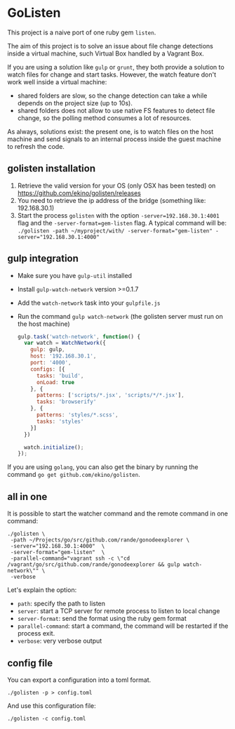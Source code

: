 GoListen
========

This project is a naive port of one ruby gem ``listen``.

The aim of this project is to solve an issue about file change detections inside a virtual machine, such Virtual Box
handled by a Vagrant Box.

If you are using a solution like ``gulp`` or ``grunt``, they both provide a solution to watch files for change and start
tasks. However, the watch feature don't work well inside a virtual machine:
 - shared folders are slow, so the change detection can take a while depends on the project size (up to 10s).
 - shared folders does not allow to use native FS features to detect file change, so the polling method consumes a lot
  of resources.

As always, solutions exist: the present one, is to watch files on the host machine and send signals to an internal
process inside the guest machine to refresh the code.

golisten installation
---------------------

  1. Retrieve the valid version for your OS (only OSX has been tested) on https://github.com/ekino/golisten/releases
  2. You need to retrieve the ip address of the bridge (something like: 192.168.30.1)
  3. Start the process ``golisten`` with the option ``-server=192.168.30.1:4001`` flag and the ``-server-format=gem-listen`` flag.
  A typical command will be: ``./golisten -path ~/myproject/with/ -server-format="gem-listen" -server="192.168.30.1:4000"``

gulp integration
----------------

 - Make sure you have ``gulp-util`` installed
 - Install ``gulp-watch-network`` version >=0.1.7
 - Add the ``watch-network`` task into your ``gulpfile.js``
 - Run the command ``gulp watch-network`` (the golisten server must run on the host machine)

    ```js
    gulp.task('watch-network', function() {
      var watch = WatchNetwork({
        gulp: gulp,
        host: '192.168.30.1',
        port: '4000',
        configs: [{
          tasks: 'build',
          onLoad: true
        }, {
          patterns: ['scripts/*.jsx', 'scripts/*/*.jsx'],
          tasks: 'browserify'
        }, {
          patterns: 'styles/*.scss',
          tasks: 'styles'
        }]
      })

      watch.initialize();
    });
    ```

If you are using ``golang``, you can also get the binary by running the command ``go get github.com/ekino/golisten``.

all in one
----------

It is possible to start the watcher command and the remote command in one command:

    ./golisten \
     -path ~/Projects/go/src/github.com/rande/gonodeexplorer \
     -server="192.168.30.1:4000"  \
     -server-format="gem-listen"  \
     -parallel-command="vagrant ssh -c \"cd /vagrant/go/src/github.com/rande/gonodeexplorer && gulp watch-network\"" \
     -verbose

Let's explain the option:

  - ``path``: specify the path to listen
  - ``server``: start a TCP server for remote process to listen to local change
  - ``server-format``: send the format using the ruby gem format
  - ``parallel-command``: start a command, the command will be restarted if the process exit.
  - ``verbose``: very verbose output

config file
-----------

You can export a configuration into a toml format.

    ./golisten -p > config.toml

And use this configuration file:

    ./golisten -c config.toml

    

